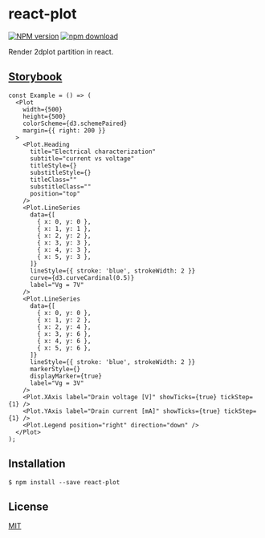 # react-plot

[![NPM version][npm-image]][npm-url]
[![npm download][download-image]][download-url]

Render 2dplot partition in react.

## [Storybook](https://zakodium.github.io/react-plot/)

```tsx
const Example = () => (
  <Plot
    width={500}
    height={500}
    colorScheme={d3.schemePaired}
    margin={{ right: 200 }}
  >
    <Plot.Heading
      title="Electrical characterization"
      subtitle="current vs voltage"
      titleStyle={}
      substitleStyle={}
      titleClass=""
      substitleClass=""
      position="top"
    />
    <Plot.LineSeries
      data={[
        { x: 0, y: 0 },
        { x: 1, y: 1 },
        { x: 2, y: 2 },
        { x: 3, y: 3 },
        { x: 4, y: 3 },
        { x: 5, y: 3 },
      ]}
      lineStyle={{ stroke: 'blue', strokeWidth: 2 }}
      curve={d3.curveCardinal(0.5)}
      label="Vg = 7V"
    />
    <Plot.LineSeries
      data={[
        { x: 0, y: 0 },
        { x: 1, y: 2 },
        { x: 2, y: 4 },
        { x: 3, y: 6 },
        { x: 4, y: 6 },
        { x: 5, y: 6 },
      ]}
      lineStyle={{ stroke: 'blue', strokeWidth: 2 }}
      markerStyle={}
      displayMarker={true}
      label="Vg = 3V"
    />
    <Plot.XAxis label="Drain voltage [V]" showTicks={true} tickStep={1} />
    <Plot.YAxis label="Drain current [mA]" showTicks={true} tickStep={1} />
    <Plot.Legend position="right" direction="down" />
  </Plot>
);
```

## Installation

`$ npm install --save react-plot`

## License

[MIT](./LICENSE)

[npm-image]: https://img.shields.io/npm/v/react-plot.svg?style=flat-square
[npm-url]: https://www.npmjs.com/package/react-plot
[download-image]: https://img.shields.io/npm/dm/react-plot.svg?style=flat-square
[download-url]: https://www.npmjs.com/package/react-plot
